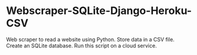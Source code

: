 # Webscraper-SQLite-Django-Heroku-CSV
Web scraper to read a website using Python. Store data in a CSV file. Create an SQLite database. Run this script on a cloud service.
